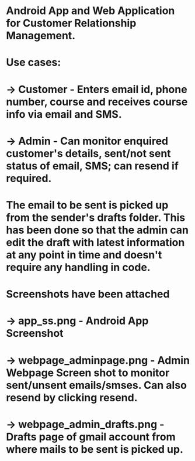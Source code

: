 # Android App and Web Application for Customer Relationship Management.
# Use cases:
#  -> Customer - Enters email id, phone number, course and receives course info via email and SMS.
#  -> Admin - Can monitor enquired customer's details, sent/not sent status of email, SMS; can resend if required.
# The email to be sent is picked up from the sender's drafts folder. This has been done so that the admin can edit the draft with latest information at any point in time and doesn't require any handling in code.
# Screenshots have been attached
#  -> app_ss.png - Android App Screenshot
#  -> webpage_adminpage.png - Admin Webpage Screen shot to monitor sent/unsent emails/smses. Can also resend by clicking resend.
#  -> webpage_admin_drafts.png - Drafts page of gmail account from where mails to be sent is picked up.

